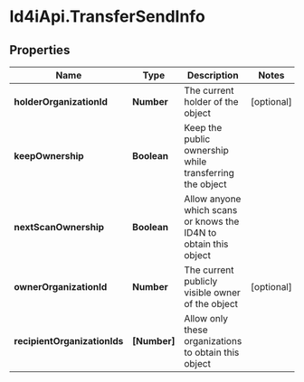# Id4iApi.TransferSendInfo

## Properties
Name | Type | Description | Notes
------------ | ------------- | ------------- | -------------
**holderOrganizationId** | **Number** | The current holder of the object | [optional] 
**keepOwnership** | **Boolean** | Keep the public ownership while transferring the object | 
**nextScanOwnership** | **Boolean** | Allow anyone which scans or knows the ID4N to obtain this object | 
**ownerOrganizationId** | **Number** | The current publicly visible owner of the object | [optional] 
**recipientOrganizationIds** | **[Number]** | Allow only these organizations to obtain this object | 



